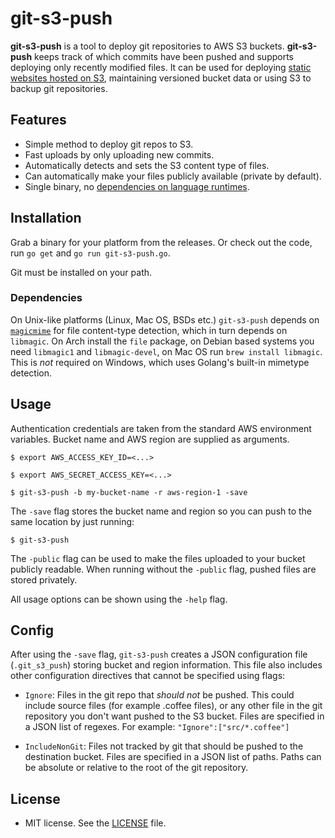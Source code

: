 git-s3-push
===========
**git-s3-push** is a tool to deploy git repositories to AWS S3 buckets. **git-s3-push** keeps track of which commits have been pushed and supports deploying only recently modified files.
It can be used for deploying [static websites hosted on S3](http://docs.aws.amazon.com/AmazonS3/latest/dev/WebsiteHosting.html), maintaining versioned bucket data or using S3 to backup git repositories.

## Features
- Simple method to deploy git repos to S3.
- Fast uploads by only uploading new commits.
- Automatically detects and sets the S3 content type of files.
- Can automatically make your files publicly available (private by default).
- Single binary, no [dependencies on language runtimes](https://github.com/schickling/git-s3).

## Installation

Grab a binary for your platform from the releases. Or check out the code, run `go get` and `go run git-s3-push.go`.

Git must be installed on your path.

### Dependencies

On Unix-like platforms (Linux, Mac OS, BSDs etc.) `git-s3-push` depends on [`magicmime`](https://github.com/rakyll/magicmime) for file content-type detection, which in turn depends on `libmagic`. On Arch install the `file` package, on Debian based systems you need `libmagic1` and `libmagic-devel`, on Mac OS run `brew install libmagic`. This is *not* required on Windows, which uses Golang's built-in mimetype detection.

## Usage
Authentication credentials are taken from the standard AWS environment variables. Bucket name and AWS region are supplied as arguments.

```$ export AWS_ACCESS_KEY_ID=<...>```

```$ export AWS_SECRET_ACCESS_KEY=<...>```

```$ git-s3-push -b my-bucket-name -r aws-region-1 -save```

The `-save` flag stores the bucket name and region so you can push to the same location by just running:


```$ git-s3-push```

The `-public` flag can be used to make the files uploaded to your bucket publicly readable. When running without the `-public` flag, pushed files are stored privately.

All usage options can be shown using the `-help` flag.

## Config
After using the `-save` flag, `git-s3-push` creates a JSON configuration file (`.git_s3_push`) storing bucket and region information. This file also includes other configuration directives that cannot be specified using flags:

- `Ignore`: Files in the git repo that *should not* be pushed. This could include source files (for example .coffee files), or any other file in the git repository you don't want pushed to the S3 bucket. Files are specified in a JSON list of regexes. For example: `"Ignore":["src/*.coffee"]`

- `IncludeNonGit`: Files not tracked by git that should be pushed to the destination bucket. Files are specified in a JSON list of paths. Paths can be absolute or relative to the root of the git repository.

## License
* MIT license. See the [LICENSE](https://github.com/bobbo/git-s3-push/blob/master/LICENSE) file.
